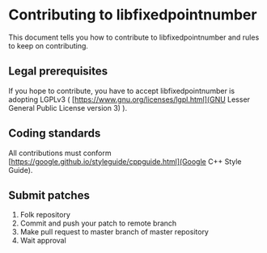 # Contributing to libfixedpointnumber

This document tells you how to contribute to libfixedpointnumber
and rules to keep on contributing.

## Legal prerequisites

If you hope to contribute,
you have to accept libfixedpointnumber is adopting LGPLv3
( [https://www.gnu.org/licenses/lgpl.html](GNU Lesser General Public License version 3) ).

## Coding standards

All contributions must conform [https://google.github.io/styleguide/cppguide.html](Google C++ Style Guide).

## Submit patches

1. Folk repository
1. Commit and push your patch to remote branch
1. Make pull request to master branch of master repository
1. Wait approval
